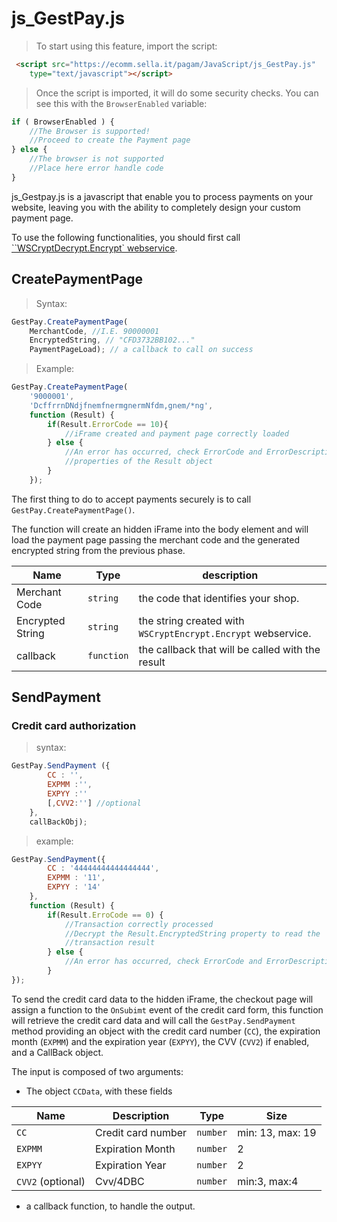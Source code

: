 # js_GestPay.js

> To start using this feature, import the script:

```html
 <script src="https://ecomm.sella.it/pagam/JavaScript/js_GestPay.js"
  	type="text/javascript"></script>
```

> Once the script is imported, it will do some security checks. You can see this with the `BrowserEnabled` variable: 

```javascript
if ( BrowserEnabled ) {
	//The Browser is supported! 
	//Proceed to create the Payment page
} else {
	//The browser is not supported 
	//Place here error handle code
}
```

js_Gestpay.js is a javascript that enable you to process payments on your website, leaving you with the ability to completely design your custom payment page. 

To use the following functionalities, you should first call [``WSCryptDecrypt.Encrypt` webservice](#encrypt). 

## CreatePaymentPage

> Syntax: 

```javascript
GestPay.CreatePaymentPage(
	MerchantCode, //I.E. 90000001
	EncryptedString, // "CFD3732BB102..." 
	PaymentPageLoad); // a callback to call on success
```

> Example: 

```javascript
GestPay.CreatePaymentPage(
	'9000001', 
	'DcffrrnDNdjfnemfnermgnermNfdm,gnem/*ng',
	function (Result) { 
		if(Result.ErrorCode == 10){ 
			//iFrame created and payment page correctly loaded
		} else {
			//An error has occurred, check ErrorCode and ErrorDescription
			//properties of the Result object
		} 
	});
```

The first thing to do to accept payments securely is to call `GestPay.CreatePaymentPage()`.

The function will create an hidden iFrame into the body element and will load the payment page passing the merchant code and the generated encrypted string from the previous phase. 

Name | Type | description
-----|------| -------------
Merchant Code | `string` | the code that identifies your shop. 
Encrypted String | `string` | the string created with `WSCryptEncrypt.Encrypt` webservice. 
callback | `function` | the callback that will be called with the result

## SendPayment

### Credit card authorization 

> syntax: 

```javascript
GestPay.SendPayment ({ 
		CC : '', 
		EXPMM :'', 
		EXPYY :''
		[,CVV2:''] //optional 
	},
	callBackObj);
```

> example:

```javascript
GestPay.SendPayment({
		CC : '44444444444444444', 
		EXPMM : '11',
		EXPYY : '14' 
	},
	function (Result) {
		if(Result.ErroCode == 0) {
			//Transaction correctly processed
			//Decrypt the Result.EncryptedString property to read the 
			//transaction result
		} else {
			//An error has occurred, check ErrorCode and ErrorDescription //properties of the Result object
		}
});
```

To send the credit card data to the hidden iFrame, the checkout page will assign a function to the `OnSubimt` event of the credit card form, this function will retrieve the credit card data and will call the `GestPay.SendPayment` method providing an object with the credit card number (`CC`), the expiration month (`EXPMM`) and the expiration year (`EXPYY`), the CVV (`CVV2`) if enabled, and a CallBack object. 

The input is composed of two arguments: 

- The object `CCData`, with these fields

Name | Description | Type | Size 
---- | ----------- | ---- | ----
`CC`   | Credit card number | `number` | min: 13, max: 19 
`EXPMM` | Expiration Month | `number` | 2
`EXPYY` | Expiration Year | `number` | 2
`CVV2` (optional) | Cvv/4DBC | `number` | min:3, max:4 

- a callback function, to handle the output. 